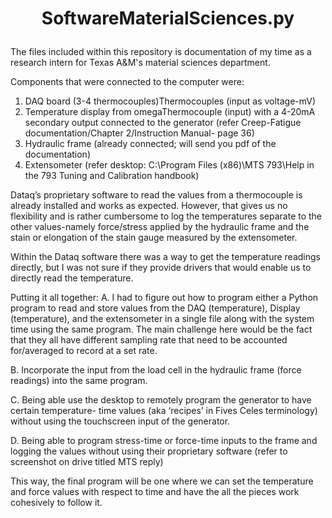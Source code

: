 # <p align="center">SoftwareMaterialSciences.py<p>

The files included within this repository is documentation of my time as a research intern for Texas A&M's material sciences department. 

Components that were connected to the computer were:

1. DAQ board (3-4 thermocouples)Thermocouples (input as voltage-mV)
2. Temperature display from omegaThermocouple (input) with a 4-20mA secondary output
connected to the generator (refer Creep-Fatigue documentation/Chapter 2/Instruction Manual-
page 36)
3. Hydraulic frame (already connected; will send you pdf of the documentation)
4. Extensometer (refer desktop: C:\\Program Files (x86)\MTS 793\Help in the 793 Tuning and
Calibration handbook)

Dataq’s proprietary software to read the values from a thermocouple is already installed and works as
expected. However, that gives us no flexibility and is rather cumbersome to log the temperatures
separate to the other values-namely force/stress applied by the hydraulic frame and the stain or
elongation of the stain gauge measured by the extensometer.

Within the Dataq software there was a way to get the temperature readings directly, but I was not sure if
they provide drivers that would enable us to directly read the temperature.


Putting it all together:
A. I had to figure out how to program either a Python program to read and store values from
the DAQ (temperature), Display (temperature), and the extensometer in a single file along with
the system time using the same program. The main challenge here would be the fact that they
all have different sampling rate that need to be accounted for/averaged to record at a set rate.
  
B. Incorporate the input from the load cell in the hydraulic frame (force readings) into the same
program.
  
C. Being able use the desktop to remotely program the generator to have certain temperature-
time values (aka ‘recipes’ in Fives Celes terminology) without using the touchscreen input of the
generator.
  
D. Being able to program stress-time or force-time inputs to the frame and logging the values
without using their proprietary software (refer to screenshot on drive titled MTS reply)

This way, the final program will be one where we can set the temperature and force values with respect
to time and have the all the pieces work cohesively to follow it.
